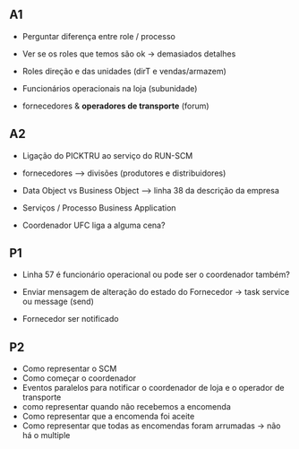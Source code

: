 ## A1

- Perguntar diferença entre role / processo
- Ver se os roles que temos são ok -> demasiados detalhes

- Roles direção e das unidades (dirT e vendas/armazem)
  
- Funcionários operacionais na loja (subunidade)

- fornecedores & **operadores de transporte** (forum)


## A2

- Ligação do PICKTRU ao serviço do RUN-SCM
- fornecedores --> divisões (produtores e distribuidores)

- Data Object vs Business Object --> linha 38 da descrição da empresa
- Serviços / Processo Business Application

- Coordenador UFC liga a alguma cena?


## P1

- Linha 57 é funcionário operacional ou pode ser o coordenador também?
  
- Enviar mensagem de alteração do estado do Fornecedor -> task service ou message (send)

- Fornecedor ser notificado


## P2 

- Como representar o SCM
- Como começar o coordenador
- Eventos paralelos para notificar o coordenador de loja e o operador de transporte
- como representar quando não recebemos a encomenda
- Como representar que a encomenda foi aceite
- Como representar que todas as encomendas foram arrumadas -> não há o multiple